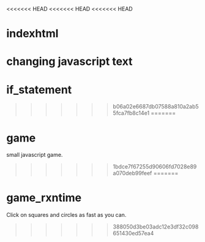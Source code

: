 <<<<<<< HEAD
<<<<<<< HEAD
<<<<<<< HEAD
# indexhtml
changing javascript text
=======
# if_statement
>>>>>>> b06a02e6687db07588a810a2ab55fca7fb8c14e1
=======
# game
small javascript game.
>>>>>>> 1bdce7f67255d90606fd7028e89a070deb99feef
=======
# game_rxntime
Click on squares and circles as fast as you can.
>>>>>>> 388050d3be03adc12e3df32c098651430ed57ea4
